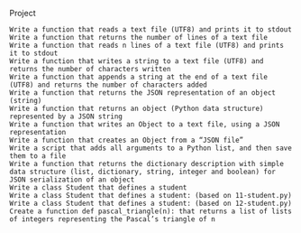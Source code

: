 Project

    Write a function that reads a text file (UTF8) and prints it to stdout
    Write a function that returns the number of lines of a text file
    Write a function that reads n lines of a text file (UTF8) and prints it to stdout
    Write a function that writes a string to a text file (UTF8) and returns the number of characters written
    Write a function that appends a string at the end of a text file (UTF8) and returns the number of characters added
    Write a function that returns the JSON representation of an object (string)
    Write a function that returns an object (Python data structure) represented by a JSON string
    Write a function that writes an Object to a text file, using a JSON representation
    Write a function that creates an Object from a “JSON file”
    Write a script that adds all arguments to a Python list, and then save them to a file
    Write a function that returns the dictionary description with simple data structure (list, dictionary, string, integer and boolean) for JSON serialization of an object
    Write a class Student that defines a student
    Write a class Student that defines a student: (based on 11-student.py)
    Write a class Student that defines a student: (based on 12-student.py)
    Create a function def pascal_triangle(n): that returns a list of lists of integers representing the Pascal’s triangle of n


